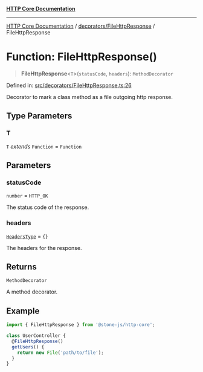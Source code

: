 [**HTTP Core Documentation**](../../../README.md)

***

[HTTP Core Documentation](../../../README.md) / [decorators/FileHttpResponse](../README.md) / FileHttpResponse

# Function: FileHttpResponse()

> **FileHttpResponse**\<`T`\>(`statusCode`, `headers`): `MethodDecorator`

Defined in: [src/decorators/FileHttpResponse.ts:26](https://github.com/stonemjs/http-core/blob/0d24f1311c8ffc69c0f21ab48badb00539c57ea4/src/decorators/FileHttpResponse.ts#L26)

Decorator to mark a class method as a file outgoing http response.

## Type Parameters

### T

`T` *extends* `Function` = `Function`

## Parameters

### statusCode

`number` = `HTTP_OK`

The status code of the response.

### headers

[`HeadersType`](../../../declarations/type-aliases/HeadersType.md) = `{}`

The headers for the response.

## Returns

`MethodDecorator`

A method decorator.

## Example

```typescript
import { FileHttpResponse } from '@stone-js/http-core';

class UserController {
  @FileHttpResponse()
  getUsers() {
    return new File('path/to/file');
  }
}
```
